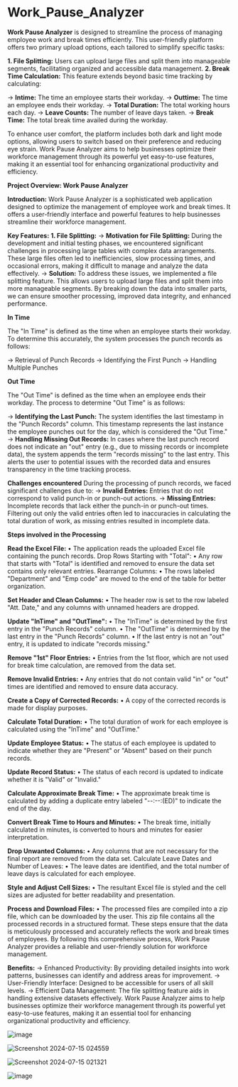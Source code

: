 # Work_Pause_Analyzer

**Work Pause Analyzer** is designed to streamline the process of managing employee work and break times efficiently. This user-friendly platform offers two primary upload options, each tailored to simplify specific tasks:

**1.	File Splitting:** Users can upload large files and split them into manageable segments, facilitating organized and accessible data management.
**2.	Break Time Calculation:** This feature extends beyond basic time tracking by calculating:

->	**Intime:** The time an employee starts their workday.
->	**Outtime:** The time an employee ends their workday.
->	**Total Duration:** The total working hours each day.
->	**Leave Counts:** The number of leave days taken.
->	**Break Time:** The total break time availed during the workday.

To enhance user comfort, the platform includes both dark and light mode options, allowing users to switch based on their preference and reducing eye strain.
Work Pause Analyzer aims to help businesses optimize their workforce management through its powerful yet easy-to-use features, making it an essential tool for enhancing organizational productivity and efficiency.

**Project Overview: Work Pause Analyzer**

**Introduction:** Work Pause Analyzer is a sophisticated web application designed to optimize the management of employee work and break times. It offers a user-friendly interface and powerful features to help businesses streamline their workforce management.

**Key Features:**
**1.	File Splitting:**
->	**Motivation for File Splitting:** During the development and initial testing phases, we encountered significant challenges in processing large tables with complex data arrangements. These large files often led to inefficiencies, slow processing times, and occasional errors, making it difficult to manage and analyze the data effectively.
->	**Solution:** To address these issues, we implemented a file splitting feature. This allows users to upload large files and split them into more manageable segments. By breaking down the data into smaller parts, we can ensure smoother processing, improved data integrity, and enhanced performance.


**In Time**

The "In Time" is defined as the time when an employee starts their workday. To determine this accurately, the system processes the punch records as follows:

-> 	Retrieval of Punch Records
->	Identifying the First Punch
->	Handling Multiple Punches

**Out Time**

The "Out Time" is defined as the time when an employee ends their workday. The process to determine "Out Time" is as follows:

->	**Identifying the Last Punch:**
The system identifies the last timestamp in the "Punch Records" column.
This timestamp represents the last instance the employee punches out for the day, which is considered the "Out Time."
->	**Handling Missing Out Records:**
In cases where the last punch record does not indicate an "out" entry (e.g., due to missing records or incomplete data), the system appends the term "records missing" to the last entry.
This alerts the user to potential issues with the recorded data and ensures transparency in the time tracking process.

**Challenges encountered**
During the processing of punch records, we faced significant challenges due to:
->	**Invalid Entries:** Entries that do not correspond to valid punch-in or punch-out actions.
->	**Missing Entries:** Incomplete records that lack either the punch-in or punch-out times.
Filtering out only the valid entries often led to inaccuracies in calculating the total duration of work, as missing entries resulted in incomplete data.

**Steps involved in the Processing**

**Read the Excel File:**
•	The application reads the uploaded Excel file containing the punch records.
  Drop Rows Starting with "Total":
•	Any row that starts with "Total" is identified and removed to ensure the data set contains only relevant entries.
  Rearrange Columns:
•	The rows labeled "Department" and "Emp code" are moved to the end of the table for better organization.
 
**Set Header and Clean Columns:**
•	The header row is set to the row labeled "Att. Date," and any columns with unnamed headers are dropped.

  **Update "InTime" and "OutTime":**
•	The "InTime" is determined by the first entry in the "Punch Records" column.
•	The "OutTime" is determined by the last entry in the "Punch Records" column.
•	If the last entry is not an "out" entry, it is updated to indicate "records missing."

  **Remove "1st" Floor Entries:**
•	Entries from the 1st floor, which are not used for break time calculation, are removed from the data set.

  **Remove Invalid Entries:**
•	Any entries that do not contain valid "in" or "out" times are identified and removed to ensure data accuracy.

  **Create a Copy of Corrected Records:**
•	A copy of the corrected records is made for display purposes.

  **Calculate Total Duration:**
•	The total duration of work for each employee is calculated using the "InTime" and "OutTime."

  **Update Employee Status:**
•	The status of each employee is updated to indicate whether they are "Present" or "Absent" based on their punch records.

  **Update Record Status:**
•	The status of each record is updated to indicate whether it is "Valid" or "Invalid."

**Calculate Approximate Break Time:**
•	The approximate break time is calculated by adding a duplicate entry labeled "--:--:(ED)" to indicate the end of the day.

 **Convert Break Time to Hours and Minutes:**
•	The break time, initially calculated in minutes, is converted to hours and minutes for easier interpretation.

 **Drop Unwanted Columns:**
•	Any columns that are not necessary for the final report are removed from the data set.
  Calculate Leave Dates and Number of Leaves:
•	The leave dates are identified, and the total number of leave days is calculated for each employee.

  **Style and Adjust Cell Sizes:**
•	The resultant Excel file is styled and the cell sizes are adjusted for better readability and presentation.

  **Process and Download Files:**
•	The processed files are compiled into a zip file, which can be downloaded by the user. This zip file contains all the processed records in a structured format.
These steps ensure that the data is meticulously processed and accurately reflects the work and break times of employees. By following this comprehensive process, Work Pause Analyzer provides a reliable and user-friendly solution for workforce management.

**Benefits:**
->	Enhanced Productivity: By providing detailed insights into work patterns, businesses can identify and address areas for improvement.
->	User-Friendly Interface: Designed to be accessible for users of all skill levels.
->	Efficient Data Management: The file splitting feature aids in handling extensive datasets effectively.
Work Pause Analyzer aims to help businesses optimize their workforce management through its powerful yet easy-to-use features, making it an essential tool for enhancing organizational productivity and efficiency.

![image](https://github.com/user-attachments/assets/460e7543-5ec3-4f31-9851-5132b5569793)

![Screenshot 2024-07-15 024559](https://github.com/user-attachments/assets/c4ce9510-a7b4-4514-ac33-4dc2060a5cfc)

![Screenshot 2024-07-15 021321](https://github.com/user-attachments/assets/28c97afb-253f-4757-ab17-ea454aa2d0d9)

![image](https://github.com/user-attachments/assets/0f9ad7ee-093f-4399-a6b4-fe1b247cf704)




